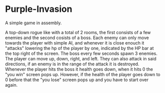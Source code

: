 # Purple-Invasion
A simple game in assembly.

A top-down rogue like with a total of 2 rooms, the first consists of a few enemies and the second cosists of a boss.
Each enemy can only move towards the player with simple AI, and whenever it is close enouch it "attacks" lowering the hp of the player by one, indicated by the HP bar at the top right of the screen.
The boss every few seconds spawn 3 enemies.
The player can move up, down, right, and left. They can also attack in said directions, if an enemy is in the range of the attack it is destroyed.
Whenever the player hits the boss it health goes down, when it hits 0 the "you win" screen pops up. However, if the health of the player goes down to 0 before that the "you lose" screen pops up and you have to start over again.
